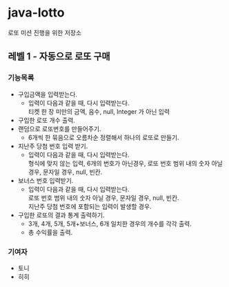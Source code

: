 # java-lotto
로또 미션 진행을 위한 저장소

## 레벨 1 - 자동으로 로또 구매  

### 기능목록

- 구입금액을 입력받는다.
    - 입력이 다음과 같을 때, 다시 입력받는다.  
      티켓 한 장 미만의 금액, 음수, null, Integer 가 아닌 입력
- 구입한 로또 개수 출력.
- 랜덤으로 로또번호를 만들어주기.  
    - 6개씩 한 묶음으로 오름차순 정렬해서 하나의 로또로 만들기.
- 지난주 당첨 번호 입력 받기.
    - 입력이 다음과 같을 때, 다시 입력받는다.  
    형식에 맞지 않는 입력, 6개의 번호가 아닌경우, 로또 번호 범위 내의 숫자 아닐 경우, 문자일 경우, null, 빈칸.
- 보너스 번호 입력받기.
    - 입력이 다음과 같을 때, 다시 입력받는다.  
      로또 번호 범위 내의 숫자 아닐 경우, 문자일 경우, null, 빈칸.  
      지난주 당첨 번호에 포함되는 입력이 발생할 경우.
- 구입한 로또의 결과 통계 출력하기.  
    - 3개, 4개, 5개, 5개+보너스, 6개 일치한 경우의 개수를 각각 출력.
    - 총 수익률을 출력. 


### 기여자
- 토니
- 히히

